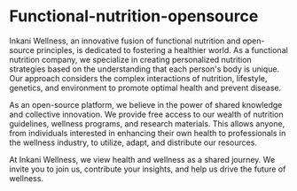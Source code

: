 # Functional-nutrition-opensource
Inkani Wellness, an innovative fusion of functional nutrition and open-source principles, is dedicated to fostering a healthier world. As a functional nutrition company, we specialize in creating personalized nutrition strategies based on the understanding that each person's body is unique. Our approach considers the complex interactions of nutrition, lifestyle, genetics, and environment to promote optimal health and prevent disease.

As an open-source platform, we believe in the power of shared knowledge and collective innovation. We provide free access to our wealth of nutrition guidelines, wellness programs, and research materials. This allows anyone, from individuals interested in enhancing their own health to professionals in the wellness industry, to utilize, adapt, and distribute our resources.

At Inkani Wellness, we view health and wellness as a shared journey. We invite you to join us, contribute your insights, and help us drive the future of wellness.

